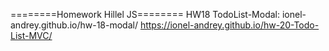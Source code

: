 ========Homework Hillel JS========
HW18 TodoList-Modal: ionel-andrey.github.io/hw-18-modal/
https://ionel-andrey.github.io/hw-20-Todo-List-MVC/
